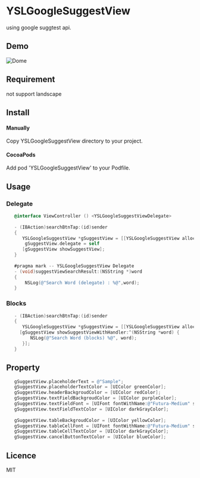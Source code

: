 # YSLGoogleSuggestView
using google suggtest api.
## Demo
![Dome](https://raw.githubusercontent.com/y-hryk/YSLGoogleSuggestView/master/sample.gif)
## Requirement
not support landscape
## Install
#### Manually
 Copy YSLGoogleSuggestView directory to your project.
#### CocoaPods
 Add pod 'YSLGoogleSuggestView' to your Podfile.
 
## Usage
### Delegate
 ``` objective-c
    @interface ViewController () <YSLGoogleSuggestViewDelegate>
    
    - (IBAction)searchBtnTap:(id)sender
    {
       YSLGoogleSuggestView *gSuggestView = [[YSLGoogleSuggestView alloc]initWithSaveSearchResult:YES];
        gSuggestView.delegate = self
       [gSuggestView showSuggestView];
    }
    
    #pragma mark -- YSLGoogleSuggestView Delegate
    - (void)suggestViewSearchResult:(NSString *)word
    {
        NSLog(@"Search Word (delegate) : %@",word);
    }
 ```
    
### Blocks
 ``` objective-c
    - (IBAction)searchBtnTap:(id)sender
    {
       YSLGoogleSuggestView *gSuggestView = [[YSLGoogleSuggestView alloc]initWithSaveSearchResult:YES];
      [gSuggestView showSuggestViewWithHandler:^(NSString *word) {
          NSLog(@"Search Word (blocks) %@", word);
       }];
    }
 ```
    
## Property
    
 ``` objective-c
    gSuggestView.placeholderText = @"Sample";
    gSuggestView.placeholderTextColor = [UIColor greenColor];
    gSuggestView.headerBackgroudColor = [UIColor redColor];
    gSuggestView.textFieldBackgroudColor = [UIColor purpleColor];
    gSuggestView.textFieldFont = [UIFont fontWithName:@"Futura-Medium" size:13];
    gSuggestView.textFieldTextColor = [UIColor darkGrayColor];
    
    gSuggestView.tableBackgroudColor = [UIColor yellowColor];
    gSuggestView.tableCellFont = [UIFont fontWithName:@"Futura-Medium" size:13];
    gSuggestView.tableCellTextColor = [UIColor darkGrayColor];
    gSuggestView.cancelButtonTextColor = [UIColor blueColor];
 ```
## Licence
MIT
